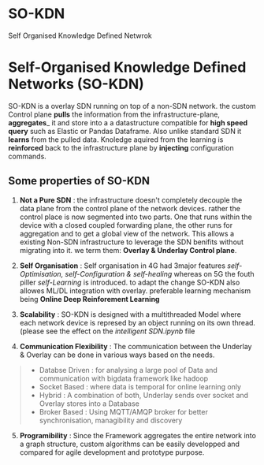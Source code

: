 # SO-KDN
Self Organised Knowledge Defined Netwrok

# Self-Organised Knowledge Defined Networks (SO-KDN)
SO-KDN is a overlay SDN running on top of a non-SDN network. the custom Control plane __pulls__ the information from the infrastructure-plane,
__aggregates___ it and store into a a datastructure compatible for __high speed query__ such as Elastic or Pandas Dataframe. Also unlike 
standard SDN it __learns__ from the pulled data. Knoledge aquired from the learning is __reinforced__ back to the infrastructure plane by
__injecting__ configuration commands. 

## Some properties of SO-KDN
1. __Not a Pure SDN__ : the infrastructure doesn't completely decouple the data plane from the control plane of the network devices.
rather the control place is now segmented into two parts. One that runs within the device with a closed coupled forwarding plane, the other 
runs for aggregation and to get a global view of the network. This allows a existing Non-SDN infrastructure to leverage the SDN benifits without 
migrating into it. we term them: __Overlay & Underlay Control plane__.

2. __Self Organisation__ : Self organisation in 4G had 3major features _self-Optimisation, self-Configuration & self-healing_ whereas on 5G
the fouth piller _self-Learning_ is introduced. to adapt the change SO-KDN also allowes ML/DL integration with overlay. preferable learning mechanism being __Online Deep Reinforement Learning__ 

3. __Scalability__ : SO-KDN is designed with a multithreaded Model where each network device is represed by an object running on its own thread. (please see the effect on the _intelligent SDN.ipynb_ file 

4. __Communication Flexibility__ : The communication between the Underlay & Overlay can be done in various ways based on the needs.
> * Databse Driven  : for analysing a large pool of Data and communication with bigdata framework like hadoop
> * Socket Based    : where data is temporal for online learning only 
> * Hybrid          : A combination of both, Underlay sends over socket and Overlay stores into a Database
> * Broker Based    : Using MQTT/AMQP broker for better synchronisation, managibility and discovery 

5. __Programibility__ : Since the Framework aggregates the entire network into a graph structure, custom algorithms can be easily developped and compared for agile development and prototype purpose. 
